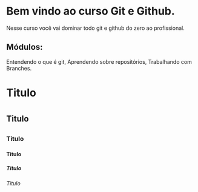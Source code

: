 # Bem vindo ao curso Git e Github.
Nesse curso você vai dominar todo git e github do zero ao profissional.

## Módulos:
Entendendo o que é git, Aprendendo sobre repositórios, Trabalhando com Branches.

# Titulo <h1>
  
## Titulo <h2>
  
### Titulo <h3>
  
#### Titulo <h4>
  
##### Titulo <h5>

###### Titulo <h6>
